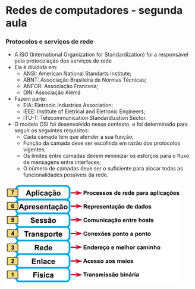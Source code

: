 # Redes de computadores - segunda aula
### Protocolos e serviços de rede
- A ISO (International Organization for Standardization) foi a responsável pela protocolação dos serviços de rede
- Ela é dividida em:
	- ANSI: American National Standarts Institute;
	- ABNT: Associação Brasileira de Normas Técnicas;
	- ANFOR: Associação Francesa;
	- DIN: Associação Alemã
- Fazem parte:
	- EIA: Eletronic Industries Association;
	- IEEE: Institute of Eletrical and Eletronic Engineers;
	- ITU-T: Telecommunication Standardization Sector.
- O modelo OSI foi desenvolvido nesse contexto, e foi determinado para seguir os seguintes requisitos:
	- Cada camada tem que atender a sua função;
	- Função da camada deve ser escolhida em razão dos protocolos vigentes;
	- Os limites entre camadas devem minimizar os esforços para o fluxo de mensagens entre interfaces;
	- O número de camadas deve ser o suficiente para alocar todas as funcionalidades possíveis da rede.

![Imagem sobre modelo OSI](./Anexos/pasted-image.png)